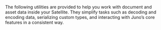 The following utilities are provided to help you work with document and asset data inside your Satellite. They simplify tasks such as decoding and encoding data, serializing custom types, and interacting with Juno’s core features in a consistent way.
